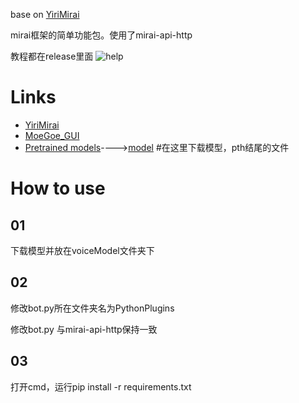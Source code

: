 base on [YiriMirai](https://blog.csdn.net/weixin_45082972/article/details/114388237)

mirai框架的简单功能包。使用了mirai-api-http

教程都在release里面
![help](https://user-images.githubusercontent.com/99066610/208609071-5dca1eb5-04ed-4a1b-82a9-f14e183dc41b.png)




# Links
- [YiriMirai](https://github.com/YiriMiraiProject/YiriMirai)
- [MoeGoe_GUI](https://github.com/CjangCjengh/MoeGoe_GUI) 
- [Pretrained models](https://github.com/CjangCjengh/TTSModels)---->[model](https://sjtueducn-my.sharepoint.com/personal/cjang_cjengh_sjtu_edu_cn/_layouts/15/onedrive.aspx?id=%2Fpersonal%2Fcjang%5Fcjengh%5Fsjtu%5Fedu%5Fcn%2FDocuments%2Fvits%5Fmodels%2Fnene%2Bnanami%2Brong%2Btang%2F1374%5Fepochs%2Epth&parent=%2Fpersonal%2Fcjang%5Fcjengh%5Fsjtu%5Fedu%5Fcn%2FDocuments%2Fvits%5Fmodels%2Fnene%2Bnanami%2Brong%2Btang&ga=1) #在这里下载模型，pth结尾的文件

# How to use
  01
  --
  下载模型并放在voiceModel文件夹下
  
  02
  --
  修改bot.py所在文件夹名为PythonPlugins
  
  修改bot.py 与mirai-api-http保持一致
  
  03
  --
  打开cmd，运行pip install -r requirements.txt
  
